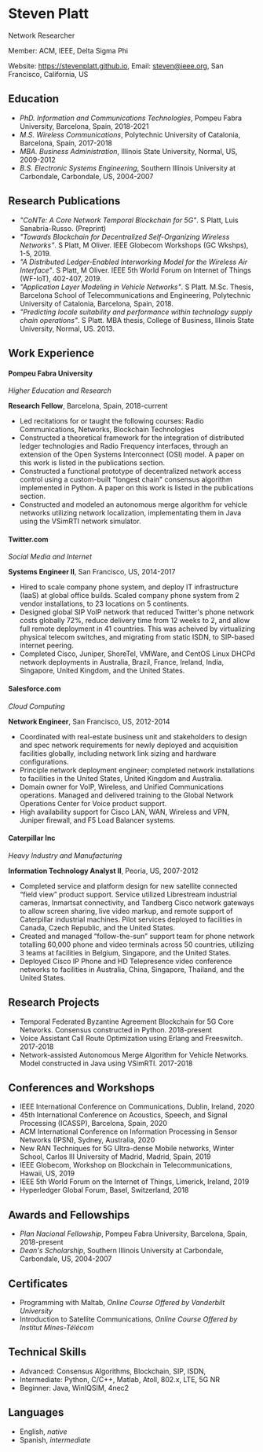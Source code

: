 # Steven Platt
Network Researcher

Member: ACM, IEEE, Delta Sigma Phi

Website: https://stevenplatt.github.io, Email: steven@ieee.org, San Francisco, California, US

## Education
* *PhD. Information and Communications Technologies*, Pompeu Fabra University, Barcelona, Spain, 2018-2021
* *M.S. Wireless Communications*, Polytechnic University of Catalonia, Barcelona, Spain, 2017-2018
* *MBA. Business Administration*, Illinois State University, Normal, US, 2009-2012
* *B.S. Electronic Systems Engineering*, Southern Illinois University at Carbondale, Carbondale, US, 2004-2007

## Research Publications
* *"CoNTe: A Core Network Temporal Blockchain for 5G"*. S Platt, Luis Sanabria-Russo. (Preprint)
* *"Towards Blockchain for Decentralized Self-Organizing Wireless Networks"*. S Platt, M Oliver. IEEE Globecom Workshops (GC Wkshps), 1-5, 2019.
* *"A Distributed Ledger-Enabled Interworking Model for the Wireless Air Interface"*. S Platt, M Oliver. IEEE 5th World Forum on Internet of Things (WF-IoT), 402-407, 2019.
* *"Application Layer Modeling in Vehicle Networks"*. S Platt. M.Sc. Thesis, Barcelona School of Telecommunications and Engineering, Polytechnic University of Catalonia, Barcelona, Spain, 2018.
* *"Predicting locale suitability and performance within technology supply chain operations"*. S Platt. MBA thesis, College of Business, Illinois State University, Normal, US. 2013.

## Work Experience
#### Pompeu Fabra University
*Higher Education and Research*

**Research Fellow**, Barcelona, Spain, 2018-current

* Led recitations for or taught the following courses: Radio Communications, Networks, Blockchain Technologies
* Constructed a theoretical framework for the integration of distributed ledger technologies and Radio Frequency interfaces, through an extension of the Open Systems Interconnect (OSI) model. A paper on this work is listed in the publications section.  
* Constructed a functional prototype of decentralized network access control using a custom-built "longest chain" consensus algorithm implemented in Python. A paper on this work is listed in the publications section.
* Constructed and modeled an autonomous merge algorithm for vehicle networks utilizing network localization, implementating them in Java using the VSimRTI network simulator. 

#### Twitter.com
*Social Media and Internet*

**Systems Engineer II**, San Francisco, US, 2014-2017

* Hired to scale company phone system, and deploy IT infrastructure (IaaS) at global office builds. Scaled company phone system from 2 vendor installations, to 23 locations on 5 continents.
* Designed global SIP VoIP network that reduced Twitter's phone network costs globally 72%, reduce delivery time from 12 weeks to 2, and allow full remote deployment in 41 countries. This was acheived by virtualizing physical telecom switches, and migrating from static ISDN, to SIP-based internet peering.
* Completed Cisco, Juniper, ShoreTel, VMWare, and CentOS Linux DHCPd network deployments in Australia, Brazil, France, Ireland, India, Singapore, United Kingdom, and the United States.

#### Salesforce.com
*Cloud Computing*

**Network Engineer**, San Francisco, US, 2012-2014

* Coordinated with real-estate business unit and stakeholders to design and spec network requirements for newly
deployed and acquisition facilities globally, including network link sizing and hardware configurations.  
* Principle network deployment engineer; completed network installations to facilities in the United States, United Kingdom and Australia.
* Domain owner for VoIP, Wireless, and Unified Communications operations. Managed and delivered training to the Global Network Operations Center for Voice product support.
* High availability support for Cisco LAN, WAN, Wireless and VPN, Juniper firewall, and F5 Load Balancer systems.

#### Caterpillar Inc
*Heavy Industry and Manufacturing*

**Information Technology Analyst II**, Peoria, US, 2007-2012

* Completed service and platform design for new satellite connected “field view” product support. Service utilized Librestream industrial cameras, Inmartsat connectivity, and Tandberg Cisco network gateways to allow screen sharing, live video markup, and remote support of Caterpillar industrial machines. Pilot services deployed to facilities in Canada, Czech Republic, and the United States.
* Created and managed “follow-the-sun” support team for phone network totalling 60,000 phone and video terminals across 50 countries, utilizing 3 teams at facilities in Belgium, Singapore, and the United States.
* Deployed Cisco IP Phone and HD Telepresence video conference networks to facilities in Australia, China, Singapore, Thailand, and the United States.

## Research Projects
* Temporal Federated Byzantine Agreement Blockchain for 5G Core Networks. Consensus constructed in Python. 2018-present
* Voice Assistant Call Route Optimization using Erlang and Freeswitch. 2017-2018
* Network-assisted Autonomous Merge Algorithm for Vehicle Networks. Model constructed in Java using VSimRTI. 2017-2018

## Conferences and Workshops
<!--- * ACM Mobihoc: International Symposium on Theory, Algorithmic Foundations, and Protocol Design for Mobile Networks and Mobile Computing, Shanghai, China *- pending*
* Symposium on High Performance Chips, Hot Chips, San jose, California, US, 2020 *- pending* --->
* IEEE International Conference on Communications, Dublin, Ireland, 2020
* 45th International Conference on Acoustics, Speech, and Signal Processing (ICASSP), Barcelona, Spain, 2020
* ACM International Conference on Information Processing in Sensor Networks (IPSN), Sydney, Australia, 2020
* New RAN Techniques for 5G Ultra-dense Mobile networks, Winter School, Carlos III University of Madrid, Madrid, Spain, 2019
* IEEE Globecom, Workshop on Blockchain in Telecommunications, Hawaii, US, 2019
* IEEE 5th World Forum on the Internet of Things, Limerick, Ireland, 2019
* Hyperledger Global Forum, Basel, Switzerland, 2018

## Awards and Fellowships
* *Plan Nacional Fellowship*, Pompeu Fabra University, Barcelona, Spain, 2018-present
* *Dean's Scholarship*, Southern Illinois University at Carbondale, Carbondale, US, 2004-2007

## Certificates
* Programming with Maltab, *Online Course Offered by Vanderbilt University*
* Introduction to Satellite Communications, *Online Course Offered by Institut Mines-Télécom*

## Technical Skills
* Advanced: Consensus Algorithms, Blockchain, SIP, ISDN,
* Intermediate: Python, C/C++, Matlab, Atoll, 802.x, LTE, 5G NR
* Beginner: Java, WinIQSIM, 4nec2

## Languages
* English, *native*
* Spanish, *intermediate*
